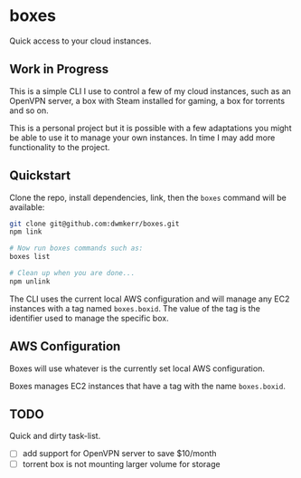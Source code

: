 # boxes

Quick access to your cloud instances.

## Work in Progress

This is a simple CLI I use to control a few of my cloud instances, such as an OpenVPN server, a box with Steam installed for gaming, a box for torrents and so on.

This is a personal project but it is possible with a few adaptations you might be able to use it to manage your own instances. In time I may add more functionality to the project.

## Quickstart

Clone the repo, install dependencies, link, then the `boxes` command will be available:

```bash
git clone git@github.com:dwmkerr/boxes.git
npm link

# Now run boxes commands such as:
boxes list

# Clean up when you are done...
npm unlink
```

The CLI uses the current local AWS configuration and will manage any EC2 instances with a tag named `boxes.boxid`. The value of the tag is the identifier used to manage the specific box.

## AWS Configuration

Boxes will use whatever is the currently set local AWS configuration.

Boxes manages EC2 instances that have a tag with the name `boxes.boxid`.

## TODO

Quick and dirty task-list.

- [ ] add support for OpenVPN server to save $10/month
- [ ] torrent box is not mounting larger volume for storage
